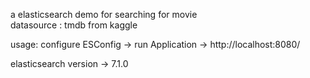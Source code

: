 a elasticsearch demo for searching for movie  
datasource : tmdb from kaggle

usage:
configure ESConfig -> run Application -> http://localhost:8080/

elasticsearch version -> 7.1.0